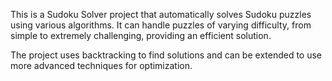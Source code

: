This is a Sudoku Solver project that automatically solves Sudoku puzzles using various algorithms. It can handle puzzles of varying difficulty, from simple to extremely challenging, providing an efficient solution.

The project uses backtracking to find solutions and can be extended to use more advanced techniques for optimization.
